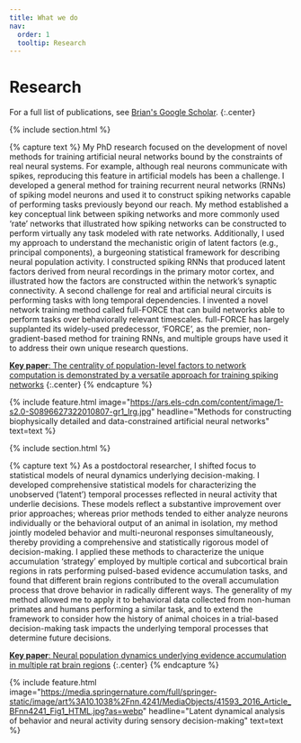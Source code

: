 ```yaml
---
title: What we do
nav:
  order: 1
  tooltip: Research
---
```


# <i class="fas fa-microscope"></i>Research

For a full list of publications, see [Brian's Google Scholar](https://scholar.google.com/citations?user=dkRSv1AAAAAJ&hl=en).
{:.center}

{% include section.html %}

{% capture text %}
 My PhD research focused on the development of novel methods for training artificial neural networks bound by the constraints of real neural systems. For example, although real neurons communicate with spikes, reproducing this feature in artificial models has been a challenge. I developed a general method for training recurrent neural networks (RNNs) of spiking model neurons and used it to construct spiking networks capable of performing tasks previously beyond our reach. My method established a key conceptual link between spiking networks and more commonly used ‘rate’ networks that illustrated how spiking networks can be constructed to perform virtually any task modeled with rate networks. Additionally, I used my approach to understand the mechanistic origin of latent factors (e.g., principal components), a burgeoning statistical framework for describing neural population activity. I constructed spiking RNNs that produced latent factors derived from neural recordings in the primary motor cortex, and illustrated how the factors are constructed within the network’s synaptic connectivity. A second challenge for real and artificial neural circuits is performing tasks with long temporal dependencies. I invented a novel network training method called full-FORCE that can build networks able to perform tasks over behaviorally relevant timescales. full-FORCE has largely supplanted its widely-used predecessor, ‘FORCE’, as the premier, non-gradient-based method for training RNNs, and multiple groups have used it to address their own unique research questions.

[**Key paper**: The centrality of population-level factors to network computation is demonstrated by a versatile approach for training spiking networks](https://doi.org/10.1016/j.neuron.2022.12.007)
{:.center}
{% endcapture %}

{%
  include feature.html
  image="https://ars.els-cdn.com/content/image/1-s2.0-S0896627322010807-gr1_lrg.jpg"
  headline="Methods for constructing biophysically detailed and data-constrained artificial neural networks"
  text=text
%}

{% include section.html %}

{% capture text %}
As a postdoctoral researcher, I shifted focus to statistical models of neural dynamics underlying decision-making. I developed comprehensive statistical models for characterizing the unobserved (‘latent’) temporal processes reflected in neural activity that underlie decisions. These models reflect a substantive improvement over prior approaches; whereas prior methods tended to either analyze neurons individually or the behavioral output of an animal in isolation, my method jointly modeled behavior and multi-neuronal responses simultaneously, thereby providing a comprehensive and statistically rigorous model of decision-making. I applied these methods to characterize the unique accumulation ‘strategy’ employed by multiple cortical and subcortical brain regions in rats performing pulsed-based evidence accumulation tasks, and found that different brain regions contributed to the overall accumulation process that drove behavior in radically different ways. The generality of my method allowed me to apply it to behavioral data collected from non-human primates and humans performing a similar task, and to extend the framework to consider how the history of animal choices in a trial-based decision-making task impacts the underlying temporal processes that determine future decisions. 

[**Key paper**: Neural population dynamics underlying evidence accumulation in multiple rat brain regions](https://www.biorxiv.org/content/10.1101/2021.10.28.465122v1)
{:.center}
{% endcapture %}

{%
  include feature.html
  image="https://media.springernature.com/full/springer-static/image/art%3A10.1038%2Fnn.4241/MediaObjects/41593_2016_Article_BFnn4241_Fig1_HTML.jpg?as=webp"
  headline="Latent dynamical analysis of behavior and neural activity during sensory decision-making"
  text=text
%}